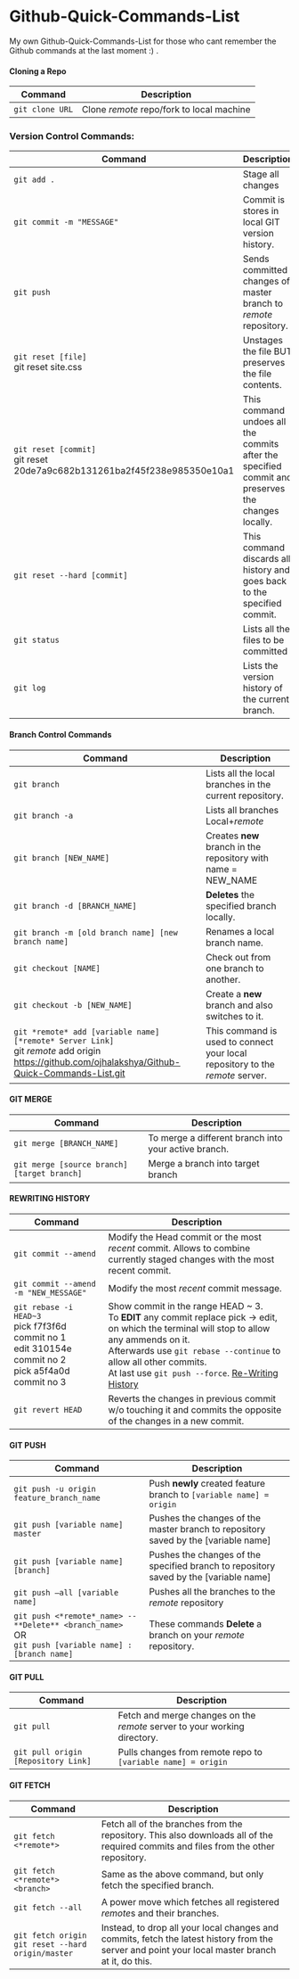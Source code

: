 # Github-Quick-Commands-List
My own Github-Quick-Commands-List for those who cant remember the Github commands at the last moment :) .

#### Cloning a Repo
| Command | Description |
| ------- | ----------- |
|`git clone URL`| Clone *remote* repo/fork to local machine|

### Version Control Commands:
| Command | Description |
| ------- | ----------- |
|`git add .`| Stage all changes|
|`git commit -m "MESSAGE"`| Commit is stores in local GIT version history.|
|`git push`| Sends committed changes of master branch to *remote* repository.|
|`git reset [file]`<br>git reset site.css| Unstages the file BUT preserves the file contents.|
|`git reset [commit]` <br> git reset 20de7a9c682b131261ba2f45f238e985350e10a1|This command undoes all the commits after the specified commit and preserves the changes locally.|
|`git reset --hard [commit]` | This command discards all history and goes back to the specified commit.|
|`git status`| Lists all the files to be committed|
|`git log`| Lists the version history of the current branch.|

#### Branch Control Commands
| Command | Description |
| ------- | ----------- |
|`git branch`| Lists all the local branches in the current repository.|
|`git branch -a`| Lists all branches Local+*remote*|
|`git branch [NEW_NAME]`| Creates **new** branch in the repository with name = NEW_NAME |
|`git branch -d [BRANCH_NAME]`| **Deletes** the specified branch locally.|
|`git branch -m [old branch name] [new branch name]`|Renames a local branch name.|
|`git checkout [NAME]`| Check out from one branch to another.|
|`git checkout -b [NEW_NAME]`| Create a **new** branch and also switches to it.|
|`git *remote* add [variable name] [*remote* Server Link]`<br> git *remote* add origin https://github.com/ojhalakshya/Github-Quick-Commands-List.git|This command is used to connect your local repository to the *remote* server.|

#### GIT MERGE
| Command | Description |
| ------- | ----------- |
|`git merge [BRANCH_NAME]`|To merge a different branch into your active branch.|
|`git merge [source branch] [target branch]`|Merge a branch into target branch|


#### REWRITING HISTORY

| Command | Description |
| ------- | ----------- |
|`git commit --amend`|Modify the Head commit or the most *recent* commit. Allows to combine currently staged changes with the most recent commit.|
|`git commit --amend -m "NEW_MESSAGE"`|Modify the most *recent* commit message.|
|`git rebase -i HEAD~3`<br>pick f7f3f6d commit no 1<br>edit 310154e commit no 2<br>pick a5f4a0d commit no 3|Show commit in the range HEAD ~ 3.<br> To **EDIT** any commit replace pick -> edit, on which the terminal will stop to allow any ammends on it. <br>Afterwards use `git rebase --continue` to allow all other commits.<br> At last use `git push --force`. [Re-Writing History](https://git-scm.com/book/en/v2/Git-Tools-Rewriting-History)|
|`git revert HEAD`|Reverts the changes in previous commit w/o touching it and commits the opposite of the changes in a new commit.|

#### GIT PUSH

| Command | Description |
| ------- | ----------- |
|`git push -u origin feature_branch_name`|Push **newly** created feature branch to `[variable name] = origin`|
|`git push [variable name] master`|Pushes the changes of the master branch to repository saved by the [variable name]|
|`git push [variable name] [branch]`|Pushes the changes of the specified branch to repository saved by the [variable name]|
|`git push –all [variable name]`|Pushes all the branches to the *remote* repository|
|`git push <*remote*_name> --**Delete** <branch_name>` <br>OR<br>`git push [variable name] :[branch name]`|These commands **Delete** a branch on your *remote* repository.|

#### GIT PULL

| Command | Description |
| ------- | ----------- |
|`git pull`|Fetch and merge changes on the *remote* server to your working directory.|
|`git pull origin [Repository Link]`|Pulls changes from remote repo to `[variable name] = origin`|


#### GIT FETCH
| Command | Description |
| ------- | ----------- |
|`git fetch <*remote*>`|Fetch all of the branches from the repository. This also downloads all of the required commits and files from the other repository.|
|`git fetch <*remote*> <branch>`|Same as the above command, but only fetch the specified branch.|
|`git fetch --all`|A power move which fetches all registered *remote*s and their branches.|
|`git fetch origin`<br>`git reset --hard origin/master`|Instead, to drop all your local changes and commits, fetch the latest history from the server and point your local master branch at it, do this.|
